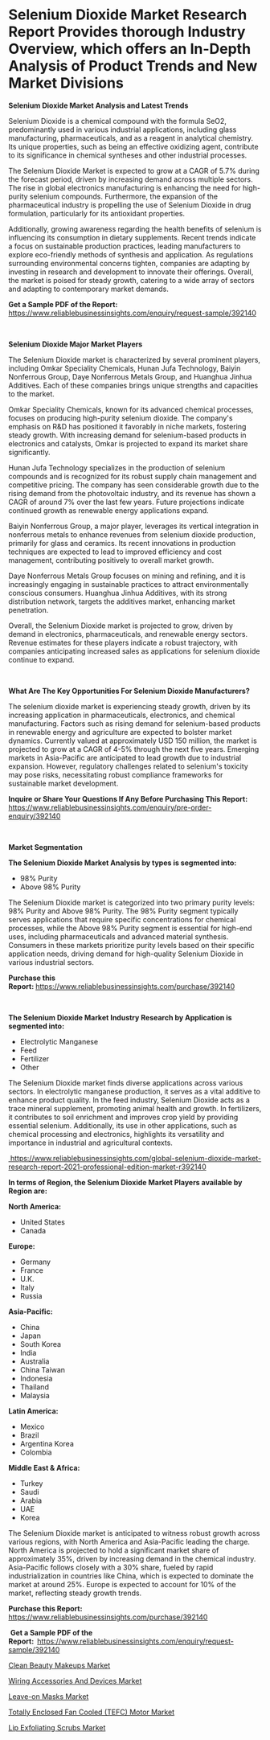 <p><h1>Selenium Dioxide Market Research Report Provides thorough Industry Overview, which offers an In-Depth Analysis of Product Trends and New Market Divisions</h1></p><p><strong>Selenium Dioxide Market Analysis and Latest Trends</strong></p>
<p><p>Selenium Dioxide is a chemical compound with the formula SeO2, predominantly used in various industrial applications, including glass manufacturing, pharmaceuticals, and as a reagent in analytical chemistry. Its unique properties, such as being an effective oxidizing agent, contribute to its significance in chemical syntheses and other industrial processes.</p><p>The Selenium Dioxide Market is expected to grow at a CAGR of 5.7% during the forecast period, driven by increasing demand across multiple sectors. The rise in global electronics manufacturing is enhancing the need for high-purity selenium compounds. Furthermore, the expansion of the pharmaceutical industry is propelling the use of Selenium Dioxide in drug formulation, particularly for its antioxidant properties. </p><p>Additionally, growing awareness regarding the health benefits of selenium is influencing its consumption in dietary supplements. Recent trends indicate a focus on sustainable production practices, leading manufacturers to explore eco-friendly methods of synthesis and application. As regulations surrounding environmental concerns tighten, companies are adapting by investing in research and development to innovate their offerings. Overall, the market is poised for steady growth, catering to a wide array of sectors and adapting to contemporary market demands.</p></p>
<p><strong>Get a Sample PDF of the Report:&nbsp;</strong> <a href="https://www.reliablebusinessinsights.com/enquiry/request-sample/392140?utm_campaign=1734&utm_medium=2&utm_source=Github&utm_content=ia&utm_term=26102024&utm_id=selenium-dioxide">https://www.reliablebusinessinsights.com/enquiry/request-sample/392140</a></p>
<p>&nbsp;</p>
<p><strong>Selenium Dioxide Major Market Players</strong></p>
<p><p>The Selenium Dioxide market is characterized by several prominent players, including Omkar Speciality Chemicals, Hunan Jufa Technology, Baiyin Nonferrous Group, Daye Nonferrous Metals Group, and Huanghua Jinhua Additives. Each of these companies brings unique strengths and capacities to the market.</p><p>Omkar Speciality Chemicals, known for its advanced chemical processes, focuses on producing high-purity selenium dioxide. The company's emphasis on R&D has positioned it favorably in niche markets, fostering steady growth. With increasing demand for selenium-based products in electronics and catalysts, Omkar is projected to expand its market share significantly.</p><p>Hunan Jufa Technology specializes in the production of selenium compounds and is recognized for its robust supply chain management and competitive pricing. The company has seen considerable growth due to the rising demand from the photovoltaic industry, and its revenue has shown a CAGR of around 7% over the last few years. Future projections indicate continued growth as renewable energy applications expand.</p><p>Baiyin Nonferrous Group, a major player, leverages its vertical integration in nonferrous metals to enhance revenues from selenium dioxide production, primarily for glass and ceramics. Its recent innovations in production techniques are expected to lead to improved efficiency and cost management, contributing positively to overall market growth.</p><p>Daye Nonferrous Metals Group focuses on mining and refining, and it is increasingly engaging in sustainable practices to attract environmentally conscious consumers. Huanghua Jinhua Additives, with its strong distribution network, targets the additives market, enhancing market penetration.</p><p>Overall, the Selenium Dioxide market is projected to grow, driven by demand in electronics, pharmaceuticals, and renewable energy sectors. Revenue estimates for these players indicate a robust trajectory, with companies anticipating increased sales as applications for selenium dioxide continue to expand.</p></p>
<p>&nbsp;</p>
<p><strong>What Are The Key Opportunities For Selenium Dioxide Manufacturers?</strong></p>
<p><p>The selenium dioxide market is experiencing steady growth, driven by its increasing application in pharmaceuticals, electronics, and chemical manufacturing. Factors such as rising demand for selenium-based products in renewable energy and agriculture are expected to bolster market dynamics. Currently valued at approximately USD 150 million, the market is projected to grow at a CAGR of 4-5% through the next five years. Emerging markets in Asia-Pacific are anticipated to lead growth due to industrial expansion. However, regulatory challenges related to selenium's toxicity may pose risks, necessitating robust compliance frameworks for sustainable market development.</p></p>
<p><strong>Inquire or Share Your Questions If Any Before Purchasing This Report:</strong> <a href="https://www.reliablebusinessinsights.com/enquiry/pre-order-enquiry/392140?utm_campaign=1734&utm_medium=2&utm_source=Github&utm_content=ia&utm_term=26102024&utm_id=selenium-dioxide">https://www.reliablebusinessinsights.com/enquiry/pre-order-enquiry/392140</a></p>
<p>&nbsp;</p>
<p><strong>Market Segmentation</strong></p>
<p><strong>The Selenium Dioxide Market Analysis by types is segmented into:</strong></p>
<p><ul><li>98% Purity</li><li>Above 98% Purity</li></ul></p>
<p><p>The Selenium Dioxide market is categorized into two primary purity levels: 98% Purity and Above 98% Purity. The 98% Purity segment typically serves applications that require specific concentrations for chemical processes, while the Above 98% Purity segment is essential for high-end uses, including pharmaceuticals and advanced material synthesis. Consumers in these markets prioritize purity levels based on their specific application needs, driving demand for high-quality Selenium Dioxide in various industrial sectors.</p></p>
<p><strong>Purchase this Report:&nbsp;</strong><a href="https://www.reliablebusinessinsights.com/purchase/392140?utm_campaign=1734&utm_medium=2&utm_source=Github&utm_content=ia&utm_term=26102024&utm_id=selenium-dioxide">https://www.reliablebusinessinsights.com/purchase/392140</a></p>
<p>&nbsp;</p>
<p><strong>The Selenium Dioxide Market Industry Research by Application is segmented into:</strong></p>
<p><ul><li>Electrolytic Manganese</li><li>Feed</li><li>Fertilizer</li><li>Other</li></ul></p>
<p><p>The Selenium Dioxide market finds diverse applications across various sectors. In electrolytic manganese production, it serves as a vital additive to enhance product quality. In the feed industry, Selenium Dioxide acts as a trace mineral supplement, promoting animal health and growth. In fertilizers, it contributes to soil enrichment and improves crop yield by providing essential selenium. Additionally, its use in other applications, such as chemical processing and electronics, highlights its versatility and importance in industrial and agricultural contexts.</p></p>
<p><a href="https://www.reliablebusinessinsights.com/global-selenium-dioxide-market-research-report-2021-professional-edition-market-r392140?utm_campaign=1734&utm_medium=2&utm_source=Github&utm_content=ia&utm_term=26102024&utm_id=selenium-dioxide">&nbsp;https://www.reliablebusinessinsights.com/global-selenium-dioxide-market-research-report-2021-professional-edition-market-r392140</a></p>
<p><strong>In terms of Region, the Selenium Dioxide Market Players available by Region are:</strong></p>
<p>
    <p> <strong> North America: </strong>
        <ul>
            <li>United States</li>
            <li>Canada</li>
        </ul>
        </p> 
    <p> <strong> Europe: </strong>
        <ul>
            <li>Germany</li>
            <li>France</li>
            <li>U.K.</li>
            <li>Italy</li>
            <li>Russia</li>
        </ul>
        </p> 
    <p> <strong> Asia-Pacific: </strong>
        <ul>
            <li>China</li>
            <li>Japan</li>
            <li>South Korea</li>
            <li>India</li>
            <li>Australia</li>
            <li>China Taiwan</li>
            <li>Indonesia</li>
            <li>Thailand</li>
            <li>Malaysia</li>
        </ul>
        </p> 
    <p> <strong> Latin America: </strong>
        <ul>
            <li>Mexico</li>
            <li>Brazil</li>
            <li>Argentina Korea</li>
            <li>Colombia</li>
        </ul>
        </p> 
    <p> <strong> Middle East & Africa: </strong>
        <ul>
            <li>Turkey</li>
            <li>Saudi</li>
            <li>Arabia</li>
            <li>UAE</li>
            <li>Korea</li>
        </ul>
    </p>
    </p>
<p><p>The Selenium Dioxide market is anticipated to witness robust growth across various regions, with North America and Asia-Pacific leading the charge. North America is projected to hold a significant market share of approximately 35%, driven by increasing demand in the chemical industry. Asia-Pacific follows closely with a 30% share, fueled by rapid industrialization in countries like China, which is expected to dominate the market at around 25%. Europe is expected to account for 10% of the market, reflecting steady growth trends.</p></p>
<p><strong>Purchase this Report: </strong><a href="https://www.reliablebusinessinsights.com/purchase/392140?utm_campaign=1734&utm_medium=2&utm_source=Github&utm_content=ia&utm_term=26102024&utm_id=selenium-dioxide">https://www.reliablebusinessinsights.com/purchase/392140</a></p>
<p>&nbsp;<strong>Get a Sample PDF of the Report:&nbsp;&nbsp;</strong><a href="https://www.reliablebusinessinsights.com/enquiry/request-sample/392140?utm_campaign=1734&utm_medium=2&utm_source=Github&utm_content=ia&utm_term=26102024&utm_id=selenium-dioxide">https://www.reliablebusinessinsights.com/enquiry/request-sample/392140</a></p>
<p><strong></strong></p>
<p><p><a href="https://www.linkedin.com/pulse/clean-beauty-makeups-market-outlook-complete-industry-analysis-207zf?utm_campaign=1734&utm_medium=2&utm_source=Github&utm_content=ia&utm_term=26102024&utm_id=selenium-dioxide">Clean Beauty Makeups Market</a></p><p><a href="https://www.linkedin.com/pulse/key-drivers-wiring-accessories-devices-market-trends-future-yymme?utm_campaign=1734&utm_medium=2&utm_source=Github&utm_content=ia&utm_term=26102024&utm_id=selenium-dioxide">Wiring Accessories And Devices Market</a></p><p><a href="https://www.linkedin.com/pulse/leave-on-masks-value-chain-analysis-from-raw-materials-end-user-cumlf?utm_campaign=1734&utm_medium=2&utm_source=Github&utm_content=ia&utm_term=26102024&utm_id=selenium-dioxide">Leave-on Masks Market</a></p><p><a href="https://www.linkedin.com/pulse/emerging-trends-totally-enclosed-fan-cooled-tefc-motor-market-cvg8f?utm_campaign=1734&utm_medium=2&utm_source=Github&utm_content=ia&utm_term=26102024&utm_id=selenium-dioxide">Totally Enclosed Fan Cooled (TEFC) Motor Market</a></p><p><a href="https://www.linkedin.com/pulse/global-lip-exfoliating-scrubs-market-share-growth-opportunities-einrf?utm_campaign=1734&utm_medium=2&utm_source=Github&utm_content=ia&utm_term=26102024&utm_id=selenium-dioxide">Lip Exfoliating Scrubs Market</a></p></p>